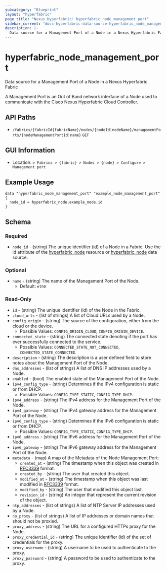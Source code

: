 ```yaml
---
subcategory: "Blueprint"
layout: "hyperfabric"
page_title: "Nexus Hyperfabric: hyperfabric_node_management_port"
sidebar_current: "docs-hyperfabric-data-source-hyperfabric_node_management_port"
description: |-
  Data source for a Management Port of a Node in a Nexus Hyperfabric Fabric
---
```


# hyperfabric_node_management_port

Data source for a Management Port of a Node in a Nexus Hyperfabric Fabric

A Management Port is an Out of Band network interface of a Node used to communicate with the Cisco Nexus Hyperfabric Cloud Controller.

## API Paths ##

* `/fabrics/{fabricId|fabricName}/nodes/{nodeId|nodeName}/managementPorts/{nodeManagementPortId|name}` `GET`

## GUI Information ##

* Location: `> Fabrics > {fabric} > Nodes > {node} > Configure > Management port`

## Example Usage ##

```hcl
data "hyperfabric_node_management_port" "example_node_management_port" {
  node_id = hyperfabric_node.example_node.id
}
```

## Schema ##

### Required ###
* `node_id` - (string) The unique identifier (id) of a Node in a Fabric. Use the id attribute of the [hyperfabric_node](https://registry.terraform.io/providers/cisco-open/hyperfabric/latest/docs/resources/node) resource or [hyperfabric_node](https://registry.terraform.io/providers/cisco-open/hyperfabric/latest/docs/data-sources/node) data source.

### Optional ###

* `name` - (string) The name of the Management Port of the Node.
  - Default: `eth0`

### Read-Only ###

* `id` - (string) The unique identifier (id) of the Node in the Fabric.
* `cloud_urls` - (list of strings) A list of Cloud URLs used by a Node.
* `config_origin` - (string) The source of the configuration, either from the cloud or the device.
  - Possible Values: `CONFIG_ORIGIN_CLOUD`, `CONFIG_ORIGIN_DEVICE`.
* `connected_state` - (string) The connected state denoting if the port has ever successfully connected to the service.
  - Possible Values: `CONNECTED_STATE_NOT_CONNECTED`, `CONNECTED_STATE_CONNECTED`.
* `description` - (string) The description is a user defined field to store notes about the Management Port of the Node.
* `dns_addresses` - (list of strings) A list of DNS IP addresses used by a Node.
* `enabled` - (bool) The enabled state of the Management Port of the Node.
* `ipv4_config_type` - (string) Determines if the IPv4 configuration is static or from DHCP.
  - Possible Values: `CONFIG_TYPE_STATIC`, `CONFIG_TYPE_DHCP`.
* `ipv4_address` - (string) The IPv4 address for the Management Port of the Node.
* `ipv4_gateway` - (string) The IPv4 gateway address for the Management Port of the Node.
* `ipv6_config_type` - (string) Determines if the IPv6 configuration is static or from DHCP.
  - Possible Values: `CONFIG_TYPE_STATIC`, `CONFIG_TYPE_DHCP`.
* `ipv6_address` - (string) The IPv6 address for the Management Port of the Node.
* `ipv6_gateway` - (string) The IPv6 gateway address for the Management Port of the Node.
* `metadata` - (map) A map of the Metadata of the Node Management Port:
  * `created_at` - (string) The timestamp when this object was created in [RFC3339](https://datatracker.ietf.org/doc/html/rfc3339#section-5.8) format.
  * `created_by` - (string) The user that created this object.
  * `modified_at` - (string) The timestamp when this object was last modified in [RFC3339](https://datatracker.ietf.org/doc/html/rfc3339#section-5.8) format.
  * `modified_by` - (string) The user that modified this object last.
  * `revision_id` - (string) An integer that represent the current revision of the object.
* `ntp_addresses` - (list of strings) A list of NTP Server IP addresses used by a Node.
* `no_proxy` - (list of strings) A list of IP addresses or domain names that should not be proxied.
* `proxy_address` - (string) The URL for a configured HTTPs proxy for the Node.
* `proxy_credential_id` - (string) The unique identifier (id) of the set of credentials for the proxy.
* `proxy_username` - (string) A username to be used to authenticate to the proxy.
* `proxy_password` - (string) A password to be used to authenticate to the proxy.
<!-- * `labels` - (list of strings) A list of user-defined labels that can be used for grouping and filtering objects.
* `annotations` - (list of maps) A list of key-value annotations to store user-defined data including complex data such as JSON.
  * `name` - (string) The name used to uniquely identify the annotation.
  * `value` - (string) The value of the annotation.
  * `data_type` - (string) The type of data stored in the value of the annotation.
      - Possible Values: `STRING`, `INT32`, `UINT32`, `INT64`, `UINT64`, `BOOL`, `TIME`, `UUID`, `DURATION`, `JSON`. -->

